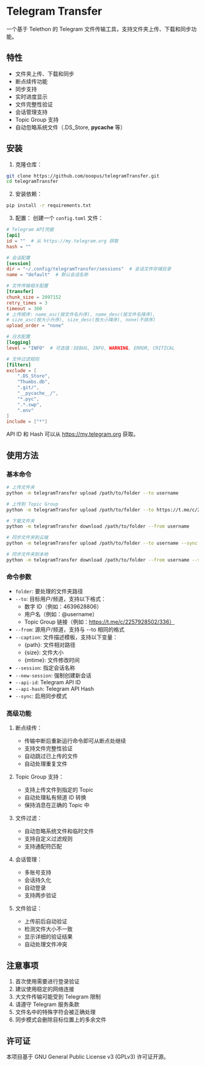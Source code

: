 # Telegram Transfer

一个基于 Telethon 的 Telegram 文件传输工具，支持文件夹上传、下载和同步功能。

## 特性

- 文件夹上传、下载和同步
- 断点续传功能
- 同步支持
- 实时进度显示
- 文件完整性验证
- 会话管理支持
- Topic Group 支持
- 自动忽略系统文件（.DS_Store, __pycache__ 等）

## 安装

1. 克隆仓库：
```bash
git clone https://github.com/ooopus/telegramTransfer.git
cd telegramTransfer
```

2. 安装依赖：
```bash
pip install -r requirements.txt
```

3. 配置：
创建一个 `config.toml` 文件：
```toml
# Telegram API凭据
[api]
id = ""  # 从 https://my.telegram.org 获取
hash = ""

# 会话配置
[session]
dir = "~/.config/telegramTransfer/sessions"  # 会话文件存储目录
name = "default"  # 默认会话名称

# 文件传输相关配置
[transfer]
chunk_size = 2097152
retry_times = 3
timeout = 300
# 上传顺序: name_asc(按文件名升序), name_desc(按文件名降序), 
# size_asc(按大小升序), size_desc(按大小降序), none(不排序)
upload_order = "none"

# 日志配置
[logging]
level = "INFO"  # 可选值：DEBUG, INFO, WARNING, ERROR, CRITICAL

# 文件过滤规则
[filters]
exclude = [
    ".DS_Store",
    "Thumbs.db",
    ".git/",
    "__pycache__/",
    "*.pyc",
    ".*.swp",
    ".env"
]
include = ["*"]
```

API ID 和 Hash 可以从 https://my.telegram.org 获取。

## 使用方法

### 基本命令

```bash
# 上传文件夹
python -m telegramTransfer upload /path/to/folder --to username

# 上传到 Topic Group
python -m telegramTransfer upload /path/to/folder --to https://t.me/c/2257928502/336

# 下载文件夹
python -m telegramTransfer download /path/to/folder --from username

# 同步文件夹到云端
python -m telegramTransfer upload /path/to/folder --to username --sync

# 同步文件夹到本地
python -m telegramTransfer download /path/to/folder --from username --sync
```

### 命令参数

- `folder`: 要处理的文件夹路径
- `--to`: 目标用户/频道，支持以下格式：
  - 数字 ID（例如：4639628806）
  - 用户名（例如：@username）
  - Topic Group 链接（例如：https://t.me/c/2257928502/336）
- `--from`: 源用户/频道，支持与 --to 相同的格式
- `--caption`: 文件描述模板，支持以下变量：
  - {path}: 文件相对路径
  - {size}: 文件大小
  - {mtime}: 文件修改时间
- `--session`: 指定会话名称
- `--new-session`: 强制创建新会话
- `--api-id`: Telegram API ID
- `--api-hash`: Telegram API Hash
- `--sync`: 启用同步模式

### 高级功能

1. 断点续传：
   - 传输中断后重新运行命令即可从断点处继续
   - 支持文件完整性验证
   - 自动跳过已上传的文件
   - 自动处理重复文件

2. Topic Group 支持：
   - 支持上传文件到指定的 Topic
   - 自动处理私有频道 ID 转换
   - 保持消息在正确的 Topic 中

3. 文件过滤：
   - 自动忽略系统文件和临时文件
   - 支持自定义过滤规则
   - 支持通配符匹配

4. 会话管理：
   - 多账号支持
   - 会话持久化
   - 自动登录
   - 支持两步验证

5. 文件验证：
   - 上传前后自动验证
   - 检测文件大小不一致
   - 显示详细的验证结果
   - 自动处理文件冲突

## 注意事项

1. 首次使用需要进行登录验证
2. 建议使用稳定的网络连接
3. 大文件传输可能受到 Telegram 限制
4. 请遵守 Telegram 服务条款
5. 文件名中的特殊字符会被正确处理
6. 同步模式会删除目标位置上的多余文件

## 许可证

本项目基于 GNU General Public License v3 (GPLv3) 许可证开源。